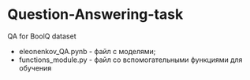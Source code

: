 # Question-Answering-task
QA for BoolQ dataset

* eleonenkov_QA.pynb - файл с моделями;
* functions_module.py - файл со вспомогательными функциями для обучения
